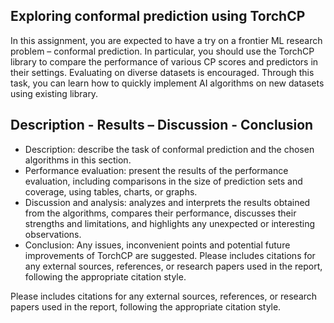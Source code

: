 ## Exploring conformal prediction using TorchCP
In this assignment, you are expected to have a try on a frontier ML research problem – conformal
prediction. In particular, you should use the TorchCP library to compare the performance of
various CP scores and predictors in their settings. Evaluating on diverse datasets is encouraged.
Through this task, you can learn how to quickly implement AI algorithms on new datasets using
existing library.


## Description - Results – Discussion - Conclusion
- Description: describe the task of conformal prediction and the chosen algorithms in this section.
- Performance evaluation: present the results of the performance evaluation, including comparisons in the size of
prediction sets and coverage, using tables, charts, or graphs.
- Discussion and analysis: analyzes and interprets the results obtained from the algorithms, compares their performance,
discusses their strengths and limitations, and highlights any unexpected or interesting observations.
- Conclusion: Any issues, inconvenient points and potential future improvements of TorchCP are suggested.
Please includes citations for any external sources, references, or research papers used in the report, following the appropriate citation style.


Please includes citations for any external sources, references, or research papers used in the report, following the appropriate citation style.
